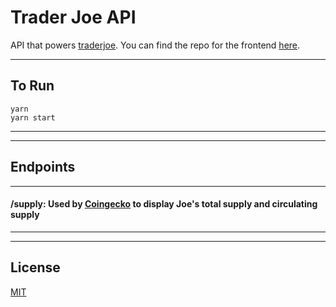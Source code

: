 # Trader Joe API

API that powers [traderjoe](LINK). You can find the repo for the frontend [here](https://github.com/traderjoe-xyz/joe-api).

---

## To Run
```
yarn
yarn start
```

---
---

## Endpoints

---

#### **/supply**: Used by [Coingecko](https://coingecko.com) to display Joe's total supply and circulating supply

---
---

## License

[MIT](LICENSE)
